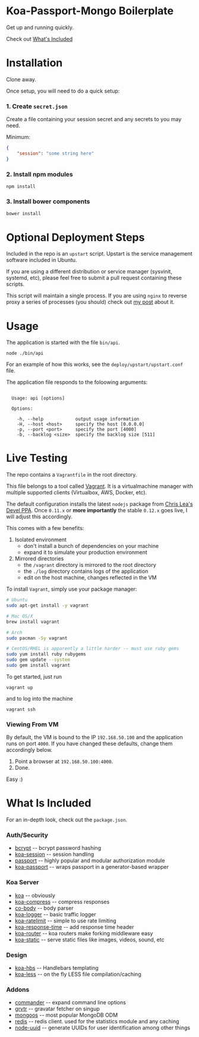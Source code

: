 Koa-Passport-Mongo Boilerplate
==============================

Get up and running quickly.

Check out [What's Included](#what-is-included)


Installation
============

Clone away.

Once setup, you will need to do a quick setup:

### 1. Create `secret.json`

Create a file containing your session secret and any secrets to you may need.

Minimum:

````json
{
    "session": "some string here"
}
````

### 2. Install npm modules

    npm install

### 3. Install bower components

    bower install



Optional Deployment Steps
=========================

Included in the repo is an `upstart` script. Upstart is the service management software included in Ubuntu.

If you are using a different distribution or service manager (sysvinit, systemd, etc), please feel free to submit a pull request containing these scripts.

This script will maintain a single process. If you are using `nginx` to reverse proxy a series of processes (you should) check out [my post](https://zed.io/tutorials/tech/multiple-node-processes.html) about it.



Usage
=====

The application is started with the file `bin/api`.

    node ./bin/api

For an example of how this works, see the `deploy/upstart/upstart.conf` file.

The application file responds to the foloowing arguments:

```

  Usage: api [options]

  Options:

    -h, --help            output usage information
    -H, --host <host>     specify the host [0.0.0.0]
    -p, --port <port>     specify the port [4000]
    -b, --backlog <size>  specify the backlog size [511]

```



Live Testing
============

The repo contains a `Vagrantfile` in the root directory.

This file belongs to a tool called [Vagrant](http://vagrantup.com). It is a virtualmachine manager with multiple supported clients (Virtualbox, AWS, Docker, etc).

The default configuration installs the latest `nodejs` package from [Chris Lea's Devel PPA](https://launchpad.net/~chris-lea/+archive/node.js-devel). Once `0.11.x` or __more importantly__ the stable `0.12.x` goes live, I will adjust this accordingly.

This comes with a few benefits:

1. Isolated environment
    * don't install a bunch of dependencies on your machine
    * expand it to simulate your production environment
2. Mirrored directories
    * the `/vagrant` directory is mirrored to the root directory
    * the `./log` directory contains logs of the application
    * edit on the host machine, changes reflected in the VM

To install `Vagrant`, simply use your package manager:

````bash
# Ubuntu
sudo apt-get install -y vagrant

# Mac OS/X
brew install vagrant

# Arch
sudo pacman -Sy vagrant

# CentOS/RHEL is apparently a little harder -- must use ruby gems
sudo yum install ruby rubygems
sudo gem update --system
sudo gem install vagrant

````

To get started, just run

    vagrant up

and to log into the machine

    vagrant ssh


### Viewing From VM

By default, the VM is bound to the IP `192.168.50.100` and the application runs on port `4000`. If you have changed these defaults, change them accordingly below.

1. Point a browser at `192.168.50.100:4000`.
2. Done.

Easy :)




What Is Included
================

For an in-depth look, check out the `package.json`.

### Auth/Security

* [bcrypt](https://www.npmjs.org/package/bcrypt-nodejs) -- bcrypt password hashing
* [koa-session](https://www.npmjs.org/package/koa-session) -- session handling
* [passport](https://www.npmjs.org/package/passport) -- highly popular and modular authorization module
* [koa-passport](https://www.npmjs.org/package/koa-passport) -- wraps passport in a generator-based wrapper


### Koa Server

* [koa](http://koajs.com/) -- obviously
* [koa-compress](https://www.npmjs.org/package/koa-compress) -- compress responses
* [co-body](https://www.npmjs.org/package/co-body) -- body parser
* [koa-logger](https://www.npmjs.org/package/koa-logger) -- basic traffic logger
* [koa-ratelimit](https://www.npmjs.org/package/koa-ratelimit) -- simple to use rate limiting
* [koa-response-time](https://www.npmjs.org/package/koa-response-time) -- add response time header
* [koa-router](https://www.npmjs.org/package/koa-router) -- koa routers make forking middleware easy
* [koa-static](https://www.npmjs.org/package/koa-static) -- serve static files like images, videos, sound, etc


### Design

* [koa-hbs](https://www.npmjs.org/package/koa-hbs) -- Handlebars templating
* [koa-less](https://www.npmjs.org/package/koa-less) -- on the fly LESS file compilation/caching

### Addons

* [commander](https://www.npmjs.org/package/commander) -- expand command line options
* [grvtr](https://www.npmjs.org/package/grvtr) -- gravatar fetcher on singup
* [mongoos](https://www.npmjs.org/package/mongoose) -- most popular MongoDB ODM
* [redis](https://www.npmjs.org/package/redis) -- redis client. used for the statistics module and any caching
* [node-uuid](https://www.npmjs.org/package/node-uuid) -- generate UUIDs for user identification among other things
